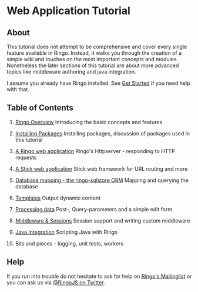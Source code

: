 # Web Application Tutorial

<style>.content h1 { display: none; }</style>

## About

This tutorial does not attempt to be comprehensive and cover every single feature available in Ringo. Instead, it walks you through the creation of a simple wiki and touches on the most important concepts and modules. Nonetheless the later sections of this tutorial are about more advanced topics like middleware authoring and java integration.

I assume you already have Ringo installed. See [Get Started](/get_started) if you need help with that.

## Table of Contents

  1. [Ringo Overview](introduction) Introducing the basic concepts and features

  1. [Installing Packages](dependencies) Installing packages, discussion of packages used in this tutorial

  1. [A Ringo web application](httpserver) Ringo's Httpserver - responding to HTTP requests

  1. [A Stick web application](stickapp) Stick web framework for URL routing and more

  1. [Database mapping - the ringo-sqlstore ORM](sqlstore) Mapping and querying the database

  1. [Templates](templates) Output dynamic content

  1. [Processing data](processingdata) Post-, Query-parameters and a simple edit form

  1. [Middleware & Sessions](sessions) Session support and writing custom middleware

  1. [Java Integration](javaintegration) Scripting Java with Ringo

  1. Bits and pieces - logging, unit tests, workers

## Help

If you run into trouble do not hesitate to ask for help on [Ringo's Mailinglist](https://groups.google.com/group/ringojs) or you can ask us via [@RingoJS on Twitter](https://twitter.com/ringojs).

